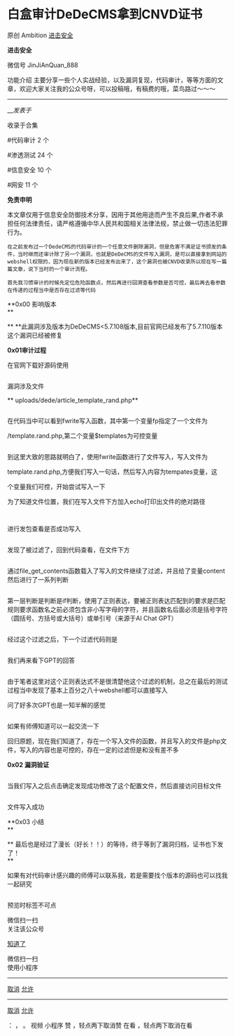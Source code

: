 #  白盒审计DeDeCMS拿到CNVD证书

原创 Ambition  [ 进击安全 ](javascript:void\(0\);)

**进击安全** ![]()

微信号 JinJiAnQuan_888

功能介绍 主要分享一些个人实战经验，以及漏洞复现，代码审计，等等方面的文章，欢迎大家关注我的公众号呀，可以投稿哦，有稿费的哦，菜鸟路过～～～

____

___发表于_

收录于合集

#代码审计 2 个

#渗透测试 24 个

#信息安全 10 个

#网安 11 个

**免责申明**  

本文章仅用于信息安全防御技术分享，因用于其他用途而产生不良后果,作者不承担任何法律责任，请严格遵循中华人民共和国相关法律法规，禁止做一切违法犯罪行为。

  

  

    在之前发布过一个DedeCMS的代码审计的一个任意文件删除漏洞，但是危害不满足证书颁发的条件，当时继而还审计除了另一个漏洞，也就是DeDeCMS的文件写入漏洞，是可以直接拿到网站的webshell权限的，因为现在新的版本已经发布出来了，这个漏洞也被CNVD收录所以现在写一篇篇文章，说下当时的一个审计流程。

    首先我习惯审计的时候先定位危险函数点，然后再进行回溯查看参数是否可控，最后再去看参数在传递的过程当中是否存在过滤等代码

 **0x00 影响版本  
**

 **     **此漏洞涉及版本为DeDeCMS<5.7.108版本,目前官网已经发布了5.7.110版本这个漏洞已经被修复  

 **0x01审计过程**

在官网下载好源码使用

![]()

漏洞涉及文件  

 **     uploads/dede/article_template_rand.php**

![]()

在代码当中可以看到fwrite写入函数，其中第一个变量fp指定了一个文件为

/template.rand.php,第二个变量$templates为可控变量

![]()

到这里大致的思路就明白了，使用fwrite函数进行了文件写入，写入文件为  

template.rand.php,方便我们写入一句话，然后写入内容为tempates变量，这  

个变量我们可控，开始尝试写入一下  

为了知道文件位置，我们在写入文件下方加入echo打印出文件的绝对路径  

![]()

![]()

进行发包查看是否成功写入

![]()  

发现了被过滤了，回到代码查看，在文件下方

![]()

通过file_get_contents函数载入了写入的文件继续了过滤，并且给了变量content然后进行了一系列判断

![]()

第一层判断是判断是if判断，使用了正则表达，要被正则表达匹配到的要求是匹配规则要求函数名之前必须包含非小写字母的字符，并且函数名后面必须是括号字符（圆括号、方括号或大括号）或单引号（来源于AI
Chat GPT）

![]()

经过这个过滤之后，下一个过滤代码则是

![]()

我们再来看下GPT的回答

![]()

由于笔者这里对这个正则表达式不是很清楚他这个过滤的机制，总之在最后的测试过程当中发现了基本上百分之八十webshell都可以直接写入

问了好多次GPT也是一知半解的感觉

![]()

如果有师傅知道可以一起交流一下

回归原题，现在我们知道了，存在一个写入文件的函数，并且写入的文件是php文件，写入的内容也是可控的，存在一定的过滤但是和没有差不多  

 **0x02 漏洞验证**

![]()

当我们写入之后点击确定发现成功修改了这个配置文件，然后直接访问目标文件

![]()

文件写入成功

 **0x03 小结  
**

 **     最后也是经过了漫长（好长！！）的等待，终于等到了漏洞归档，证书也下发了！  
**

如果有对代码审计感兴趣的师傅可以联系我，若是需要找个版本的源码也可以找我一起研究  

![]()  

预览时标签不可点

微信扫一扫  
关注该公众号

[知道了](javascript:;)

微信扫一扫  
使用小程序

****

[取消](javascript:void\(0\);) [允许](javascript:void\(0\);)

****

[取消](javascript:void\(0\);) [允许](javascript:void\(0\);)

： ， 。   视频 小程序 赞 ，轻点两下取消赞 在看 ，轻点两下取消在看

